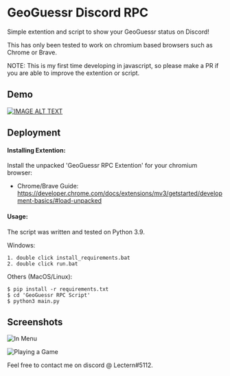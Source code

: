 
# GeoGuessr Discord RPC
Simple extention and script to show your GeoGuessr status on Discord!

This has only been tested to work on chromium based browsers such as Chrome or Brave.

NOTE: This is my first time developing in javascript, so please make a PR if you are able to improve the extention or script.

## Demo
[![IMAGE ALT TEXT](https://media.discordapp.net/attachments/1049434216951197817/1101876797173415956/Untitled_design.png?width=927&height=522)](https://youtu.be/Hw9Dq7AbfE0)

## Deployment
#### Installing Extention:
Install the unpacked 'GeoGuessr RPC Extention' for your chromium browser:
- Chrome/Brave Guide: https://developer.chrome.com/docs/extensions/mv3/getstarted/development-basics/#load-unpacked

#### Usage:
The script was written and tested on Python 3.9.

Windows:

    1. double click install_requirements.bat
    2. double click run.bat

Others (MacOS/Linux):

    $ pip install -r requirements.txt
    $ cd 'GeoGuessr RPC Script'
    $ python3 main.py

## Screenshots
![In Menu](https://media.discordapp.net/attachments/1049434216951197817/1101873256669130761/image.png)

![Playing a Game](https://media.discordapp.net/attachments/1049434216951197817/1101873437040967751/image.png)

Feel free to contact me on discord @ Lectern#5112.